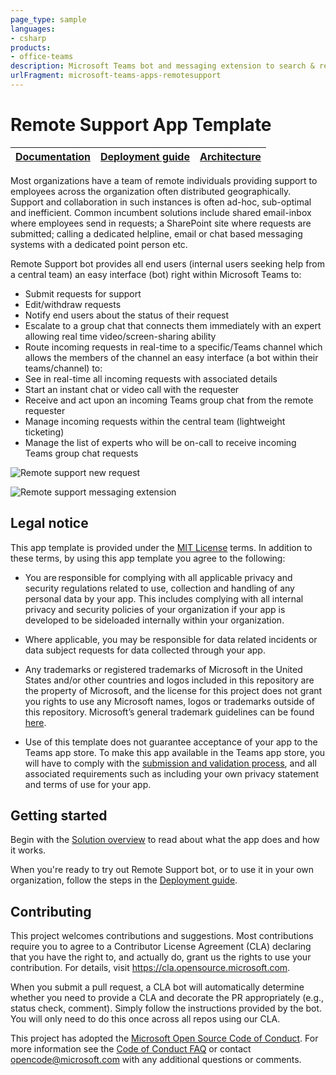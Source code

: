 ```yaml
---
page_type: sample
languages:
- csharp
products:
- office-teams
description: Microsoft Teams bot and messaging extension to search & report incidents and connect with specialists immediately
urlFragment: microsoft-teams-apps-remotesupport
---
```


# Remote Support App Template

| [Documentation](https://github.com/OfficeDev/microsoft-teams-apps-remotesupport/wiki/Home) | [Deployment guide](https://github.com/OfficeDev/microsoft-teams-apps-remotesupport/wiki/Deployment-Guide) | [Architecture](https://github.com/OfficeDev/microsoft-teams-apps-remotesupport/wiki/Solution-Overview) |
| ---- | ---- | ---- |

Most organizations have a team of remote individuals providing support to employees across the organization often distributed geographically. Support and collaboration in such instances is often ad-hoc, sub-optimal and inefficient. Common incumbent solutions include shared email-inbox where employees send in requests; a SharePoint site where requests are submitted; calling a dedicated helpline,  email or chat based messaging systems with a dedicated point person etc.
 
Remote Support bot provides all end users (internal users seeking help from a central team) an easy interface (bot) right within Microsoft Teams to:

- Submit requests for support
- Edit/withdraw requests
- Notify end users about the status of their request
- Escalate to a group chat that connects them immediately with an expert allowing real time video/screen-sharing ability
- Route incoming requests in real-time to a specific/Teams channel which allows the members of the channel an easy interface (a bot within their teams/channel) to:
- See in real-time all incoming requests with associated details
- Start an instant chat or video call with the requester
- Receive and act upon an incoming Teams group chat from the remote requester
- Manage incoming requests within the central team (lightweight ticketing)
- Manage the list of experts who will be on-call to receive incoming Teams group chat requests

![Remote support new request](https://github.com/OfficeDev/microsoft-teams-apps-remotesupport/wiki/Images/new-request.png)

![Remote support messaging extension](https://github.com/OfficeDev/microsoft-teams-apps-remotesupport/wiki/Images/support-team-ackcard.jpg)

## Legal notice
This app template is provided under the [MIT License](https://github.com/OfficeDev/microsoft-teams-apps-remotesupport/blob/master/LICENSE) terms.  In addition to these terms, by using this app template you agree to the following:

-	You are responsible for complying with all applicable privacy and security regulations related to use, collection and handling of any personal data by your app.  This includes complying with all internal privacy and security policies of your organization if your app is developed to be sideloaded internally within your organization.

-	Where applicable, you may be responsible for data related incidents or data subject requests for data collected through your app.

-	Any trademarks or registered trademarks of Microsoft in the United States and/or other countries and logos included in this repository are the property of Microsoft, and the license for this project does not grant you rights to use any Microsoft names, logos or trademarks outside of this repository.  Microsoft’s general trademark guidelines can be found [here](https://www.microsoft.com/en-us/legal/intellectualproperty/trademarks/usage/general.aspx).

-	Use of this template does not guarantee acceptance of your app to the Teams app store.  To make this app available in the Teams app store, you will have to comply with the [submission and validation process](https://docs.microsoft.com/en-us/microsoftteams/platform/concepts/deploy-and-publish/appsource/publish), and all associated requirements such as including your own privacy statement and terms of use for your app.

## Getting started

Begin with the [Solution overview](https://github.com/OfficeDev/microsoft-teams-apps-remotesupport/wiki/Solution-overview) to read about what the app does and how it works.

When you're ready to try out Remote Support bot, or to use it in your own organization, follow the steps in the [Deployment guide](https://github.com/OfficeDev/microsoft-teams-apps-remotesupport/wiki/DeployementGuide).

## Contributing

This project welcomes contributions and suggestions.  Most contributions require you to agree to a
Contributor License Agreement (CLA) declaring that you have the right to, and actually do, grant us
the rights to use your contribution. For details, visit https://cla.opensource.microsoft.com.

When you submit a pull request, a CLA bot will automatically determine whether you need to provide
a CLA and decorate the PR appropriately (e.g., status check, comment). Simply follow the instructions
provided by the bot. You will only need to do this once across all repos using our CLA.

This project has adopted the [Microsoft Open Source Code of Conduct](https://opensource.microsoft.com/codeofconduct/).
For more information see the [Code of Conduct FAQ](https://opensource.microsoft.com/codeofconduct/faq/) or
contact [opencode@microsoft.com](mailto:opencode@microsoft.com) with any additional questions or comments.
